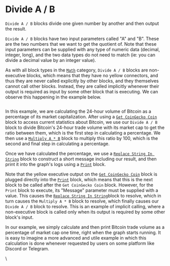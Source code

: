 # Divide A / B

`Divide A / B` blocks divide one given number by another and then output the result.

`Divide A / B` blocks have two input parameters called "A" and "B". These are the two numbers that we want to get the quotient of. Note that these input parameters can be supplied with any type of numeric data (decimal, integer, long), and the two data types do not need to match (ie: you can divide a decimal value by an integer value).

As with all block types in the [`Math`](./) category, `Divide A / B` blocks are non-executive blocks, which means that they have no yellow connectors, and thus they are never called explicitly by other blocks, and they themselves cannot call other blocks. Instead, they are called implicitly whenever their output is required as input by some other block that is executing. We can observe this happening in the example below.

<figure><img src="https://i.imgur.com/sZ3v4vk.png" alt=""><figcaption></figcaption></figure>

In this example, we are calculating the 24-hour volume of Bitcoin as a percentage of its market capitalization. After using a [`Get CoinGecko Coin`](../../blocks-exchange/coingecko/get-coingecko-coin.md) block to access current statistics about Bitcoin, we use our `Divide A / B` block to divide Bitcoin's 24-hour trade volume with its market cap to get the ratio between them, which is the first step in calculating a percentage. We then use a [`Multiply A * B`](multiply-a-b.md) block to multiply this ratio by 100, which is the second and final step in calculating a percentage.

Once we have calculated the percentage, we use a [`Replace String In String`](../string/replace-string-in-string.md) block to construct a short message including our result, and then print it into the graph's logs using a [`Print`](../log/print.md) block.

Note that the yellow executive output on the [`Get CoinGecko Coin`](../../blocks-exchange/coingecko/get-coingecko-coin.md) block is plugged directly into the [`Print`](https://docs.graphlinq.io/blockTypes/5-log/1-print) block, which means that this is the next block to be called after the `Get CoinGecko Coin` block. However, for the `Print` block to execute, its "Message" parameter must be supplied with a value. This causes the [`Replace String In String`](../string/replace-string-in-string.md)block to resolve, which in turn causes the `Multiply A * B` block to resolve, which finally causes our `Divide A / B` block to resolve. This is an example of implicit calling, where a non-executive block is called only when its output is required by some other block's input.

In our example, we simply calculate and then print Bitcoin trade volume as a percentage of market cap one time, right when the graph starts running. It is easy to imagine a more advanced and utile example in which this calculation is done whenever requested by users on some platform like Discord or Telegram.

\
